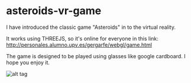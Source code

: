 # asteroids-vr-game

I have introduced the classic game "Asteroids" in to the virtual reality. 

It works using THREEJS, so it's online for everyone in this link: 
http://personales.alumno.upv.es/gergarfe/webgl/game.html

The game is designed to be played using glasses like google cardboard. 
I hope you enjoy it. 

![alt tag](https://postimg.org/image/sephy75jr/)
